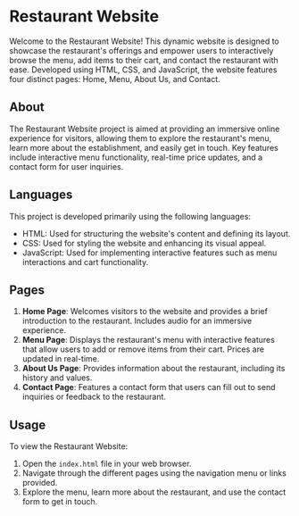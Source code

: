# Restaurant Website

Welcome to the Restaurant Website! This dynamic website is designed to showcase the restaurant's offerings and empower users to interactively browse the menu, add items to their cart, and contact the restaurant with ease. Developed using HTML, CSS, and JavaScript, the website features four distinct pages: Home, Menu, About Us, and Contact.

## About

The Restaurant Website project is aimed at providing an immersive online experience for visitors, allowing them to explore the restaurant's menu, learn more about the establishment, and easily get in touch. Key features include interactive menu functionality, real-time price updates, and a contact form for user inquiries.

## Languages

This project is developed primarily using the following languages:
- HTML: Used for structuring the website's content and defining its layout.
- CSS: Used for styling the website and enhancing its visual appeal.
- JavaScript: Used for implementing interactive features such as menu interactions and cart functionality.

## Pages

1. **Home Page**: Welcomes visitors to the website and provides a brief introduction to the restaurant. Includes audio for an immersive experience.
2. **Menu Page**: Displays the restaurant's menu with interactive features that allow users to add or remove items from their cart. Prices are updated in real-time.
3. **About Us Page**: Provides information about the restaurant, including its history and values.
4. **Contact Page**: Features a contact form that users can fill out to send inquiries or feedback to the restaurant.

## Usage

To view the Restaurant Website:
1. Open the `index.html` file in your web browser.
2. Navigate through the different pages using the navigation menu or links provided.
3. Explore the menu, learn more about the restaurant, and use the contact form to get in touch.
